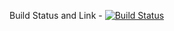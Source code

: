 Build Status and Link - [![Build Status](https://travis-ci.org/TechPrimers/travis-ci-example.svg?branch=master)](https://github.com/edin0/Groupe-1-test)
